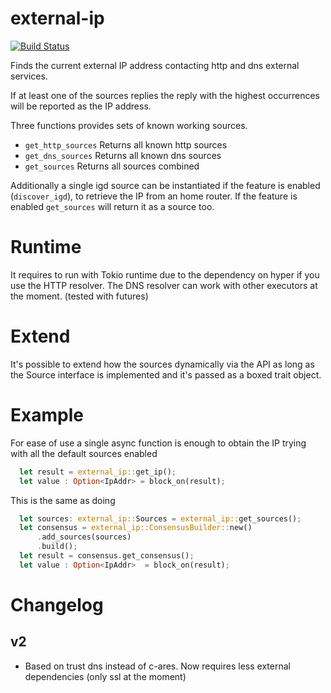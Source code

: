 # external-ip

[![Build Status](https://travis-ci.com/mellon85/external-ip.svg?branch=master)](https://travis-ci.com/mellon85/external-ip) 

Finds the current external IP address contacting http and dns external
services.

If at least one of the sources replies the reply with the highest occurrences
will be reported as the IP address.

Three functions provides sets of known working sources.

* `get_http_sources`
  Returns all known http sources
* `get_dns_sources`
  Returns all known dns sources
* `get_sources`
  Returns all sources combined

Additionally a single igd source can be instantiated if the feature is enabled
(`discover_igd`), to retrieve the IP from an home router.
If the feature is enabled `get_sources` will return it as a source too.

# Runtime

It requires to run with Tokio runtime due to the dependency on hyper if you use the HTTP resolver.
The DNS resolver can work with other executors at the moment. (tested with futures)

# Extend

It's possible to extend how the sources dynamically via the API as long as the
Source interface is implemented and it's passed as a boxed trait object.

# Example

For ease of use a single async function is enough to obtain the IP trying with
all the default sources enabled

```rust
  let result = external_ip::get_ip();
  let value : Option<IpAddr> = block_on(result);
```

This is the same as doing

```rust
  let sources: external_ip::Sources = external_ip::get_sources();
  let consensus = external_ip::ConsensusBuilder::new()
      .add_sources(sources)
      .build();
  let result = consensus.get_consensus();
  let value : Option<IpAddr>  = block_on(result);
```

# Changelog

## v2

- Based on trust dns instead of c-ares. Now requires less external dependencies (only ssl at the moment)

